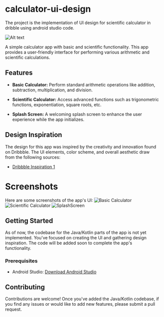 # calculator-ui-design
The project is the implementation of UI design for scientific calculator in dribble using android studio code. 

![Alt text](images/BasicCalculator.png)



A simple calculator app with basic and scientific functionality. This app provides a user-friendly interface for performing various arithmetic and scientific calculations.

## Features

- **Basic Calculator:** Perform standard arithmetic operations like addition, subtraction, multiplication, and division.

- **Scientific Calculator:** Access advanced functions such as trigonometric functions, exponentiation, square roots, etc.

- **Splash Screen:** A welcoming splash screen to enhance the user experience while the app initializes.


## Design Inspiration

The design for this app was inspired by the creativity and innovation found on Dribbble. The UI elements, color scheme, and overall aesthetic draw from the following sources:

- [Dribbble Inspiration 1](https://dribbble.com/shots/17058307-Calculator-04?utm_source=Clipboard_Shot&utm_campaign=Praju10604&utm_content=Calculator%20%2304&utm_medium=Social_Share&utm_source=Clipboard_Shot&utm_campaign=Praju10604&utm_content=Calculator%20%2304&utm_medium=Social_Share)
# Screenshots

Here are some screenshots of the app's UI:
![Basic Calculator](<images/BasicCalculator copy.png>)
![Scientific Calculator](images/scientificCalculator.png)
![SplashScreen](images/splashScreen.png)

## Getting Started

As of now, the codebase for the Java/Kotlin parts of the app is not yet implemented. You've focused on creating the UI and gathering design inspiration. The code will be added soon to complete the app's functionality.

### Prerequisites

- Android Studio: [Download Android Studio](https://developer.android.com/studio)

## Contributing

Contributions are welcome! Once you've added the Java/Kotlin codebase, if you find any issues or would like to add new features, please submit a pull request.
